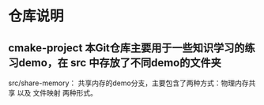 # 仓库说明
## cmake-project 本Git仓库主要用于一些知识学习的练习demo，在 src 中存放了不同demo的文件夹

src/share-memory： 共享内存的demo分支，主要包含了两种方式：物理内存共享 以及 文件映射 两种形式。